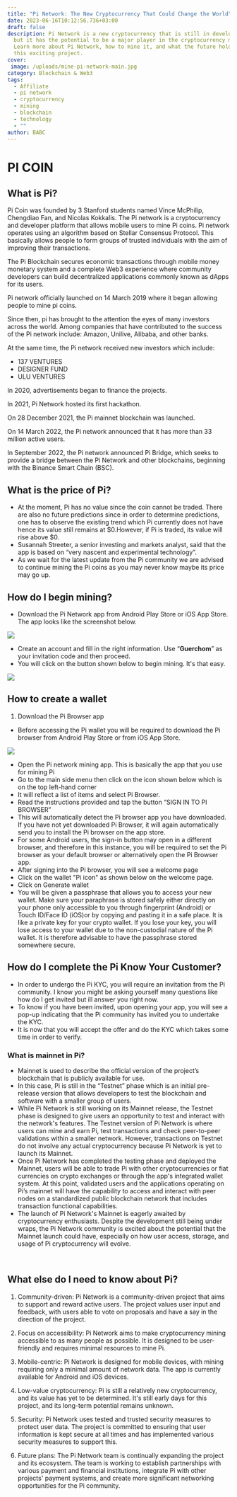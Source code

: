 ```yaml
---
title: "Pi Network: The New Cryptocurrency That Could Change the World"
date: 2023-06-16T10:12:56.736+03:00
draft: false
description: Pi Network is a new cryptocurrency that is still in development,
  but it has the potential to be a major player in the cryptocurrency market.
  Learn more about Pi Network, how to mine it, and what the future holds for
  this exciting project.
cover:
 image: /uploads/mine-pi-network-main.jpg
category: Blockchain & Web3
tags:
  - Affiliate
  - pi network
  - cryptocurrency
  - mining
  - blockchain
  - technology
  - ""
author: BABC
---
```

# **PI COIN**

## **What is Pi?**

Pi Coin was founded by 3 Stanford students named Vince McPhilip, Chengdiao Fan, and Nicolas Kokkalis. The Pi network is a cryptocurrency and developer platform that allows mobile users to mine Pi coins. Pi network operates using an algorithm based on Stellar Consensus Protocol. This basically allows people to form groups of trusted individuals with the aim of improving their transactions.

The Pi Blockchain secures economic transactions through mobile money monetary system and a complete Web3 experience where community developers can build decentralized applications commonly known as dApps for its users.

Pi network officially launched on 14 March 2019 where it began allowing people to mine pi coins.

Since then, pi has brought to the attention the eyes of many investors across the world. Among companies that have contributed to the success of the Pi network include: Amazon, Unilive, Alibaba, and other banks. 

At the same time, the Pi network received new investors which include:

- 137 VENTURES
- DESIGNER FUND
- ULU VENTURES

In 2020, advertisements began to finance the projects.

In 2021, Pi Network hosted its first hackathon.

On 28 December 2021, the Pi mainnet blockchain was launched.

On 14 March 2022, the Pi network announced that it has more than 33 million active users.

In September 2022, the Pi network announced Pi Bridge, which seeks to provide a bridge between the Pi Network and other blockchains, beginning with the Binance Smart Chain (BSC).





## **What is the price of Pi?**

- At the moment, Pi has no value since the coin cannot be traded. There are also no future predictions since in order to determine predictions, one has to observe the existing trend which Pi currently does not have hence its value still remains at $0.However, if Pi is traded, its value will rise above $0.
- Susannah Streeter, a senior investing and markets analyst, said that the app is based on “very nascent and experimental technology”. 
- As we wait for the latest update from the Pi community we are advised to continue mining the Pi coins as you may never know maybe its price may go up.

## **How do I begin mining?**

- Download the Pi Network app from Android Play Store or iOS App Store. The app looks like the screenshot below.





![](/uploads/screenshot-from-2023-06-16-09-36-19.png)




- Create an account and fill in the right information. Use “**Guerchom**” as your invitation code and then proceed.
- You will click on the button shown below to begin mining. It's that easy.





![](/uploads/pi1.jpg#center)
## **How to create a wallet** 

1. Download the Pi Browser app

- Before accessing the Pi wallet you will be required to download the Pi browser from Android Play Store or from iOS App Store.





![](/uploads/pibrowser.jpeg#center)




- Open the Pi network mining app. This is basically the app that you use for mining Pi 
- Go to the main side menu then click on the icon shown below which is on the top left-hand corner
- It will reflect a list of items and select Pi Browser.
- Read the instructions provided and tap the button “SIGN IN TO PI BROWSER”  
- This will automatically detect the Pi browser app you have downloaded. If you have not yet downloaded Pi Browser, it will again automatically send you to install the Pi browser on the app store.
- For some Android users, the sign-in button may open in a different browser, and therefore in this instance, you will be required to set the Pi browser as your default browser or alternatively open the Pi Browser app.
- After signing into the Pi browser, you will see a welcome page
- Click on the wallet "Pi icon" as shown below on the welcome page.
- Click on Generate wallet
- You will be given a passphrase that allows you to access your new wallet. Make sure your paraphrase is stored safely either directly on your phone only accessible to you through fingerprint (Android) or Touch ID/Face ID (iOS)or by copying and pasting it in a safe place. It is like a private key for your crypto wallet. If you lose your key, you will lose access to your wallet due to the non-custodial nature of the Pi wallet. It is therefore advisable to have the passphrase stored somewhere secure.

## **How do I complete the Pi Know Your Customer?**

- In order to undergo the Pi KYC, you will require an invitation from the Pi community. I know you might be asking yourself many questions like how do I get invited but ill answer you right now.
- To know if you have been invited, upon opening your app, you will see a pop-up indicating that the Pi community has invited you to undertake the KYC.
- It is now that you will accept the offer and do the KYC which takes some time in order to verify.

### **What is mainnet in Pi?**

- Mainnet is used to describe the official version of the project’s blockchain that is publicly available for use.
- In this case, Pi is still in the “Testnet” phase which is an initial pre-release version that allows developers to test the blockchain and software with a smaller group of users.
- While Pi Network is still working on its Mainnet release, the Testnet phase is designed to give users an opportunity to test and interact with the network's features. The Testnet version of Pi Network is where users can mine and earn Pi, test transactions and check peer-to-peer validations within a smaller network. However, transactions on Testnet do not involve any actual cryptocurrency because Pi Network is yet to launch its Mainnet.
- Once Pi Network has completed the testing phase and deployed the Mainnet, users will be able to trade Pi with other cryptocurrencies or fiat currencies on crypto exchanges or through the app's integrated wallet system. At this point, validated users and the applications operating on Pi’s mainnet will have the capability to access and interact with peer nodes on a standardized public blockchain network that includes transaction functional capabilities.
- The launch of Pi Network's Mainnet is eagerly awaited by cryptocurrency enthusiasts. Despite the development still being under wraps, the Pi Network community is excited about the potential that the Mainnet launch could have, especially on how user access, storage, and usage of Pi cryptocurrency will evolve.

 





## **What else do I need to know about Pi?**

1. Community-driven: Pi Network is a community-driven project that aims to support and reward active users. The project values user input and feedback, with users able to vote on proposals and have a say in the direction of the project.





1. Focus on accessibility: Pi Network aims to make cryptocurrency mining accessible to as many people as possible. It is designed to be user-friendly and requires minimal resources to mine Pi.





1. Mobile-centric: Pi Network is designed for mobile devices, with mining requiring only a minimal amount of network data. The app is currently available for Android and iOS devices.
1. Low-value cryptocurrency: Pi is still a relatively new cryptocurrency, and its value has yet to be determined. It's still early days for this project, and its long-term potential remains unknown.
1. Security: Pi Network uses tested and trusted security measures to protect user data. The project is committed to ensuring that user information is kept secure at all times and has implemented various security measures to support this.
1. Future plans: The Pi Network team is continually expanding the project and its ecosystem. The team is working to establish partnerships with various payment and financial institutions, integrate Pi with other projects' payment systems, and create more significant networking opportunities for the Pi community.




